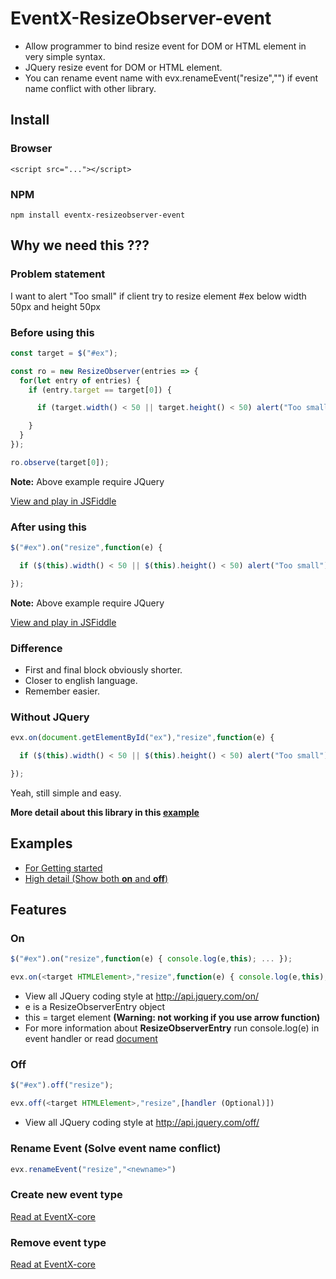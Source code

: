 # EventX-ResizeObserver-event
* Allow programmer to bind resize event for DOM or HTML element in very simple syntax.
* JQuery resize event for DOM or HTML element.
* You can rename event name with evx.renameEvent("resize","<newname>") if event name conflict with other library.

## Install
### Browser
```
<script src="..."></script>
```

### NPM
```
npm install eventx-resizeobserver-event
```

## Why we need this ???
### Problem statement
I want to alert "Too small" if client try to resize element #ex below width 50px and height 50px

### Before using this
```javascript
const target = $("#ex");

const ro = new ResizeObserver(entries => {
  for(let entry of entries) {
    if (entry.target == target[0]) {
```
```javascript
      if (target.width() < 50 || target.height() < 50) alert("Too small");
```
```javascript
    }
  }
});

ro.observe(target[0]);
```
**Note:** Above example require JQuery

[View and play in JSFiddle](https://jsfiddle.net/Chomtana/fLe166sL/)

### After using this
```javascript
$("#ex").on("resize",function(e) {
```
```javascript
  if ($(this).width() < 50 || $(this).height() < 50) alert("Too small");
```
```javascript
});
```
**Note:** Above example require JQuery

[View and play in JSFiddle](https://jsfiddle.net/Chomtana/zyjy6xsk/)

### Difference
* First and final block obviously shorter.
* Closer to english language.
* Remember easier.

### Without JQuery
```javascript
evx.on(document.getElementById("ex"),"resize",function(e) {
```
```javascript
  if ($(this).width() < 50 || $(this).height() < 50) alert("Too small");
```
```javascript
});
```
Yeah, still simple and easy.

**More detail about this library in this [example](https://jsfiddle.net/Chomtana/o3roqcc0/)**

## Examples
* [For Getting started](https://jsfiddle.net/Chomtana/zyjy6xsk/)
* [High detail (Show both **on** and **off**)](https://jsfiddle.net/Chomtana/o3roqcc0/)

## Features
### On
```javascript
$("#ex").on("resize",function(e) { console.log(e,this); ... });
```
```javascript
evx.on(<target HTMLElement>,"resize",function(e) { console.log(e,this); ... });
```
* View all JQuery coding style at http://api.jquery.com/on/
* e is a ResizeObserverEntry object
* this = target element **(Warning: not working if you use arrow function)**
* For more information about **ResizeObserverEntry** run console.log(e) in event handler or read [document](https://wicg.github.io/ResizeObserver/#resize-observer-entry-interface)

### Off
```javascript
$("#ex").off("resize");
```
```javascript
evx.off(<target HTMLElement>,"resize",[handler (Optional)])
```
* View all JQuery coding style at http://api.jquery.com/off/

### Rename Event (Solve event name conflict)
```javascript
evx.renameEvent("resize","<newname>")
```

### Create new event type
[Read at EventX-core](https://github.com/Chomtana/EventX-core#create-new-event)

### Remove event type
[Read at EventX-core](https://github.com/Chomtana/EventX-core)

